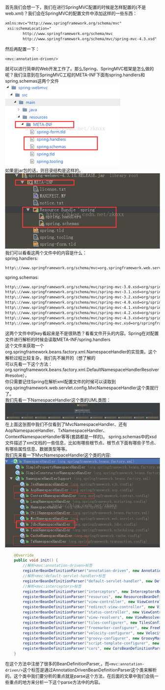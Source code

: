 首先我们会想一下，我们在进行SpringMVC配置的时候是怎样配置的(不是web.xml)？我们会在SpringMVC的配置文件中添加这样的一些东西：  
```xml
xmlns:mvc="http://www.springframework.org/schema/mvc"
 xsi:schemaLocation="
        http://www.springframework.org/schema/mvc
		http://www.springframework.org/schema/mvc/spring-mvc-4.3.xsd"
```
然后再配置一下： 
```
<mvc:annotation-driven/>
```
就可以进行简单的Web开发工作了。那么Spring、SpringMVC框架是怎么做的呢？我们注意到在SpringMVC工程的META-INF下面有spring.handlers和spring.schemas这两个文件  
![web工程](./img/20180821(1)1.png)    
如果是jar包的话，则目录结构是这样的。    
![jar包](./img/20180821(1)2.png)    
我们可以看看这两个文件中的内容是什么：    
spring.handlers:
```xml
http\://www.springframework.org/schema/mvc=org.springframework.web.servlet.config.MvcNamespaceHandler
```
spring.schemas:  
```xml
http\://www.springframework.org/schema/mvc/spring-mvc-3.0.xsd=org/springframework/web/servlet/config/spring-mvc.xsd
http\://www.springframework.org/schema/mvc/spring-mvc-3.1.xsd=org/springframework/web/servlet/config/spring-mvc.xsd
http\://www.springframework.org/schema/mvc/spring-mvc-3.2.xsd=org/springframework/web/servlet/config/spring-mvc.xsd
http\://www.springframework.org/schema/mvc/spring-mvc-4.0.xsd=org/springframework/web/servlet/config/spring-mvc.xsd
http\://www.springframework.org/schema/mvc/spring-mvc-4.1.xsd=org/springframework/web/servlet/config/spring-mvc.xsd
http\://www.springframework.org/schema/mvc/spring-mvc-4.2.xsd=org/springframework/web/servlet/config/spring-mvc.xsd
http\://www.springframework.org/schema/mvc/spring-mvc-4.3.xsd=org/springframework/web/servlet/config/spring-mvc.xsd
http\://www.springframework.org/schema/mvc/spring-mvc.xsd=org/springframework/web/servlet/config/spring-mvc.xsd
```
这两个文件中的key看起来是不是很熟悉？看看文件开头的内容。Spring在对配置文件进行解析的时候会读取META-INF/spring.handlers  
这个文件来获取一个org.springframework.beans.factory.xml.NamespaceHandler的实现类。这个解析过程比较复杂，我们先不展开的（想了解的  
可以先看一下这个方法：org.springframework.beans.factory.xml.DefaultNamespaceHandlerResolver#resolve），  
你只需要记住Spring在解析xml配置文件的时候可以读取到org.springframework.web.servlet.config.MvcNamespaceHandler这个类就行了。  
我们先看一下NamespaceHandler这个类的UML类图：    
![NamespaceHandler](./img/20180821(1)3.png)
在上面这张图中我们不仅看到了MvcNamespaceHandler、还有AopNamespaceHandler、TxNamespaceHandler、ContextNamespaceHandler等等(套路都是一样的)。 
spring.schemas中的xsd文件描述了xml文档的一些信息，比如有哪些根节点、根节点下面有哪些子节点、有哪些属性信息、数据类型等等。  
我们先来看一下MvcNamespaceHandler这个类的内容:        
![MvcNamespaceHandler](./img/20180821(1)4.png)  
```java
	@Override
	public void init() {
		//解析<mvc:annotation-driven>标签
		registerBeanDefinitionParser("annotation-driven", new AnnotationDrivenBeanDefinitionParser());
		//解析<mvc:default-servlet-handler>标签
		registerBeanDefinitionParser("default-servlet-handler", new DefaultServletHandlerBeanDefinitionParser());
		//解析<mvc:interceptors>标签
		registerBeanDefinitionParser("interceptors", new InterceptorsBeanDefinitionParser());
		registerBeanDefinitionParser("resources", new ResourcesBeanDefinitionParser());
		registerBeanDefinitionParser("view-controller", new ViewControllerBeanDefinitionParser());
		registerBeanDefinitionParser("redirect-view-controller", new ViewControllerBeanDefinitionParser());
		registerBeanDefinitionParser("status-controller", new ViewControllerBeanDefinitionParser());
		registerBeanDefinitionParser("view-resolvers", new ViewResolversBeanDefinitionParser());
		registerBeanDefinitionParser("tiles-configurer", new TilesConfigurerBeanDefinitionParser());
		registerBeanDefinitionParser("freemarker-configurer", new FreeMarkerConfigurerBeanDefinitionParser());
		registerBeanDefinitionParser("velocity-configurer", new VelocityConfigurerBeanDefinitionParser());
		registerBeanDefinitionParser("groovy-configurer", new GroovyMarkupConfigurerBeanDefinitionParser());
		registerBeanDefinitionParser("script-template-configurer", new ScriptTemplateConfigurerBeanDefinitionParser());
		registerBeanDefinitionParser("cors", new CorsBeanDefinitionParser());
	}
```
在这个方法中注册了很多的BeanDefinitionParser,，而`<mvc:annotation-driven/>`这个标签是通过AnnotationDrivenBeanDefinitionParser这个类来解析的。这个类中我们要分析的重点就是parse这个方法，在后面的文章中我们会挑一些重点的地方来分析一下这个parse方法中的内容。


